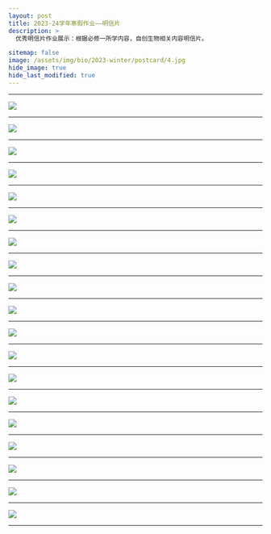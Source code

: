 ```yaml
---
layout: post
title: 2023-24学年寒假作业——明信片
description: >
  优秀明信片作业展示：根据必修一所学内容，自创生物相关内容明信片。

sitemap: false
image: /assets/img/bio/2023-winter/postcard/4.jpg
hide_image: true
hide_last_modified: true
---
```


---

![](../../assets/img/bio/2023-winter/postcard/1.jpg)

---

![](../../assets/img/bio/2023-winter/postcard/2.jpg)

---

![](../../assets/img/bio/2023-winter/postcard/3.jpg)

---

![](../../assets/img/bio/2023-winter/postcard/4.jpg)

---

![](../../assets/img/bio/2023-winter/postcard/5.jpg)

---

![](../../assets/img/bio/2023-winter/postcard/6.jpg)

---

![](../../assets/img/bio/2023-winter/postcard/7.jpg)

---

![](../../assets/img/bio/2023-winter/postcard/8.jpg)

---

![](../../assets/img/bio/2023-winter/postcard/9.jpg)

---

![](../../assets/img/bio/2023-winter/postcard/10.jpg)

---

![](../../assets/img/bio/2023-winter/postcard/11.jpg)

---

![](../../assets/img/bio/2023-winter/postcard/12.jpg)

---

![](../../assets/img/bio/2023-winter/postcard/13.jpg)

---

![](../../assets/img/bio/2023-winter/postcard/14.jpg)

---

![](../../assets/img/bio/2023-winter/postcard/15.jpg)

---

![](../../assets/img/bio/2023-winter/postcard/16.jpg)

---

![](../../assets/img/bio/2023-winter/postcard/17.jpg)

---

![](../../assets/img/bio/2023-winter/postcard/18.jpg)

---

![](../../assets/img/bio/2023-winter/postcard/19.jpg)

---

